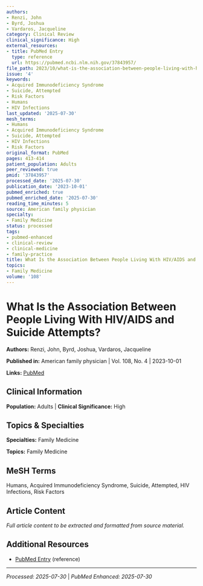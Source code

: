 ```yaml
---
authors:
- Renzi, John
- Byrd, Joshua
- Vardaros, Jacqueline
category: Clinical Review
clinical_significance: High
external_resources:
- title: PubMed Entry
  type: reference
  url: https://pubmed.ncbi.nlm.nih.gov/37843957/
file_path: 2023/10/what-is-the-association-between-people-living-with-hiv-aids.md
issue: '4'
keywords:
- Acquired Immunodeficiency Syndrome
- Suicide, Attempted
- Risk Factors
- Humans
- HIV Infections
last_updated: '2025-07-30'
mesh_terms:
- Humans
- Acquired Immunodeficiency Syndrome
- Suicide, Attempted
- HIV Infections
- Risk Factors
original_format: PubMed
pages: 413-414
patient_population: Adults
peer_reviewed: true
pmid: '37843957'
processed_date: '2025-07-30'
publication_date: '2023-10-01'
pubmed_enriched: true
pubmed_enriched_date: '2025-07-30'
reading_time_minutes: 5
source: American family physician
specialty:
- Family Medicine
status: processed
tags:
- pubmed-enhanced
- clinical-review
- clinical-medicine
- family-practice
title: What Is the Association Between People Living With HIV/AIDS and Suicide Attempts?
topics:
- Family Medicine
volume: '108'
---
```


# What Is the Association Between People Living With HIV/AIDS and Suicide Attempts?

**Authors:** Renzi, John, Byrd, Joshua, Vardaros, Jacqueline

**Published in:** American family physician | Vol. 108, No. 4 | 2023-10-01

**Links:** [PubMed](https://pubmed.ncbi.nlm.nih.gov/37843957/)

## Clinical Information

**Population:** Adults | **Clinical Significance:** High

## Topics & Specialties

**Specialties:** Family Medicine

**Topics:** Family Medicine

## MeSH Terms

Humans, Acquired Immunodeficiency Syndrome, Suicide, Attempted, HIV Infections, Risk Factors

## Article Content

*Full article content to be extracted and formatted from source material.*

## Additional Resources

- [PubMed Entry](https://pubmed.ncbi.nlm.nih.gov/37843957/) (reference)

---

*Processed: 2025-07-30* | *PubMed Enhanced: 2025-07-30*
